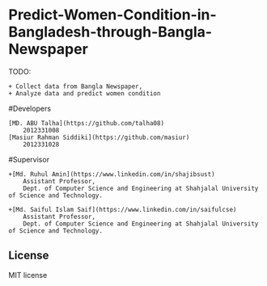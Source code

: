 
# Predict-Women-Condition-in-Bangladesh-through-Bangla-Newspaper
TODO: 

	+ Collect data from Bangla Newspaper,
	+ Analyze data and predict women condition

#Developers

	[MD. ABU Talha](https://github.com/talha08)
		2012331008
	[Masiur Rahman Siddiki](https://github.com/masiur)
		2012331028

#Supervisor

	+[Md. Ruhul Amin](https://www.linkedin.com/in/shajibsust)
		Assistant Professor,
		Dept. of Computer Science and Engineering at Shahjalal University of Science and Technology.
		
	+[Md. Saiful Islam Saif](https://www.linkedin.com/in/saifulcse)
		Assistant Professor,
		Dept. of Computer Science and Engineering at Shahjalal University of Science and Technology.
		
	
## License
 MIT license


